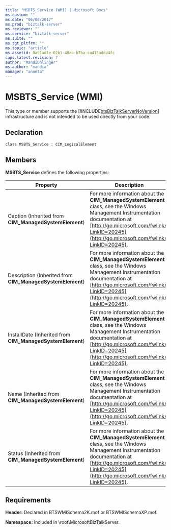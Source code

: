 ```yaml
---
title: "MSBTS_Service (WMI) | Microsoft Docs"
ms.custom: ""
ms.date: "06/08/2017"
ms.prod: "biztalk-server"
ms.reviewer: ""
ms.service: "biztalk-server"
ms.suite: ""
ms.tgt_pltfrm: ""
ms.topic: "article"
ms.assetid: 0a91ad1e-02b1-40ab-b7ba-ca415addd4fc
caps.latest.revision: 7
author: "MandiOhlinger"
ms.author: "mandia"
manager: "anneta"
---
```

# MSBTS_Service (WMI)
This type or member supports the [!INCLUDE[btsBizTalkServerNoVersion](../includes/btsbiztalkservernoversion-md.md)] infrastructure and is not intended to be used directly from your code.  
  
## Declaration  
  
```  
class MSBTS_Service : CIM_LogicalElement  
```  
  
## Members  
 **MSBTS_Service** defines the following properties:  
  
|Property|Description|  
|--------------|-----------------|  
|Caption (Inherited from **CIM_ManagedSystemElement**)|For more information about the **CIM_ManagedSystemElement** class, see the Windows Management Instrumentation documentation at [http://go.microsoft.com/fwlink/?LinkID=20245](http://go.microsoft.com/fwlink/?LinkID=20245).|  
|Description (Inherited from **CIM_ManagedSystemElement**)|For more information about the **CIM_ManagedSystemElement** class, see the Windows Management Instrumentation documentation at [http://go.microsoft.com/fwlink/?LinkID=20245](http://go.microsoft.com/fwlink/?LinkID=20245).|  
|InstallDate (Inherited from **CIM_ManagedSystemElement**)|For more information about the **CIM_ManagedSystemElement** class, see the Windows Management Instrumentation documentation at [http://go.microsoft.com/fwlink/?LinkID=20245](http://go.microsoft.com/fwlink/?LinkID=20245).|  
|Name (Inherited from **CIM_ManagedSystemElement**)|For more information about the **CIM_ManagedSystemElement** class, see the Windows Management Instrumentation documentation at [http://go.microsoft.com/fwlink/?LinkID=20245](http://go.microsoft.com/fwlink/?LinkID=20245).|  
|Status (Inherited from **CIM_ManagedSystemElement**)|For more information about the **CIM_ManagedSystemElement** class, see the Windows Management Instrumentation documentation at [http://go.microsoft.com/fwlink/?LinkID=20245](http://go.microsoft.com/fwlink/?LinkID=20245).|  
  
## Requirements  
 **Header:** Declared in BTSWMISchema2K.mof or BTSWMISchemaXP.mof.  
  
 **Namespace:** Included in \root\MicrosoftBizTalkServer.